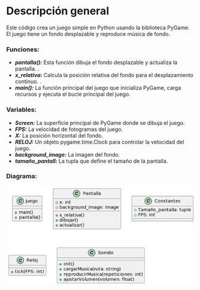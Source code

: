Descripción general
====

Este código crea un juego simple en Python usando la biblioteca PyGame. El juego tiene un fondo desplazable y reproduce música de fondo.

### Funciones:
- __*pantalla():*__ Esta función dibuja el fondo desplazable y actualiza la pantalla.
.
- __*x_relativa:*__ Calcula la posición relativa del fondo para el desplazamiento continuo.
.
- __*main():*__ La función principal del juego que inicializa PyGame, carga recursos y ejecuta el bucle principal del juego.

### Variables:
- __*Screen:*__ La superficie principal de PyGame donde se dibuja el juego.
- __*FPS:*__ La velocidad de fotogramas del juego.
- __*X:*__ La posición horizontal del fondo.
- __*RELOJ:*__ Un objeto pygame.time.Clock para controlar la velocidad del juego.
- __*background_image:*__  La imagen del fondo.
- __*tamaño_pantall:*__ La tupla que define el tamaño de la pantalla.

### Diagrama:
![](out/clases/JuegoZombie.png)